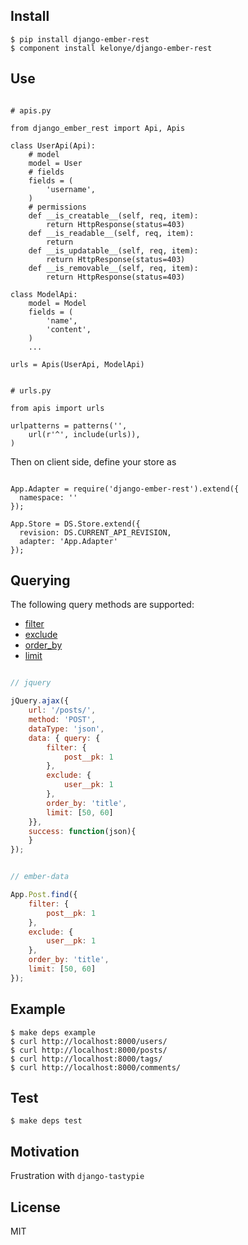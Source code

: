 Install
---

    $ pip install django-ember-rest
    $ component install kelonye/django-ember-rest

Use
---

```

# apis.py

from django_ember_rest import Api, Apis

class UserApi(Api):
    # model
    model = User
    # fields
    fields = (
        'username',
    )
    # permissions
    def __is_creatable__(self, req, item):
        return HttpResponse(status=403)
    def __is_readable__(self, req, item):
        return
    def __is_updatable__(self, req, item):
        return HttpResponse(status=403)
    def __is_removable__(self, req, item):
        return HttpResponse(status=403)

class ModelApi:
    model = Model
    fields = (
        'name',
        'content',
    )
    ...

urls = Apis(UserApi, ModelApi)


# urls.py

from apis import urls

urlpatterns = patterns('',
    url(r'^', include(urls)),
)

```

Then on client side, define your store as

```

App.Adapter = require('django-ember-rest').extend({
  namespace: ''
});

App.Store = DS.Store.extend({
  revision: DS.CURRENT_API_REVISION,
  adapter: 'App.Adapter'
});

```

Querying
---

The following query methods are supported:

- [filter](https://docs.djangoproject.com/en/dev/ref/models/querysets/#filter)
- [exclude](https://docs.djangoproject.com/en/dev/ref/models/querysets/#exclude)
- [order_by](https://docs.djangoproject.com/en/dev/ref/models/querysets/#order-by)
- [limit](https://docs.djangoproject.com/en/dev/topics/db/queries/#limiting-querysets)

```javascript

// jquery

jQuery.ajax({
    url: '/posts/',
    method: 'POST',
    dataType: 'json',
    data: { query: {
        filter: {
            post__pk: 1
        },
        exclude: {
            user__pk: 1
        },
        order_by: 'title',
        limit: [50, 60]
    }},
    success: function(json){
    }
});


// ember-data

App.Post.find({
    filter: {
        post__pk: 1
    },
    exclude: {
        user__pk: 1
    },
    order_by: 'title',
    limit: [50, 60]
});

```

Example
---
  
    $ make deps example
    $ curl http://localhost:8000/users/
    $ curl http://localhost:8000/posts/
    $ curl http://localhost:8000/tags/
    $ curl http://localhost:8000/comments/


Test
---

    $ make deps test


Motivation
---

Frustration with `django-tastypie`

License
---

MIT
